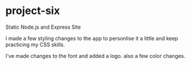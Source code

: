 # project-six
 Static Node.js and Express Site


I made a few styling changes to the app to personlise it a little and keep practicing my CSS skills.

I've made changes to the font and added a logo. also a few color changes.